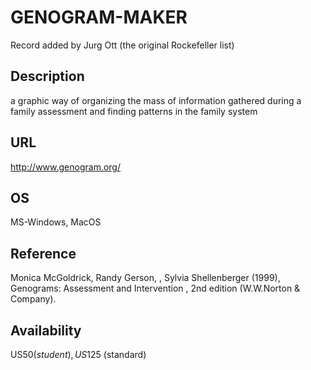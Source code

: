 # GENOGRAM-MAKER
Record added by Jurg Ott (the original Rockefeller list)

## Description
a graphic way of organizing the mass of information gathered during a family assessment and finding patterns in the family system

## URL
http://www.genogram.org/

## OS
MS-Windows, MacOS

## Reference
Monica McGoldrick, Randy Gerson, , Sylvia Shellenberger (1999), Genograms: Assessment and Intervention , 2nd edition (W.W.Norton & Company).

## Availability
US$50 (student), US$125 (standard)